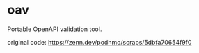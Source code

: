 # oav

Portable OpenAPI validation tool.

original code: https://zenn.dev/podhmo/scraps/5dbfa70654f9f0
